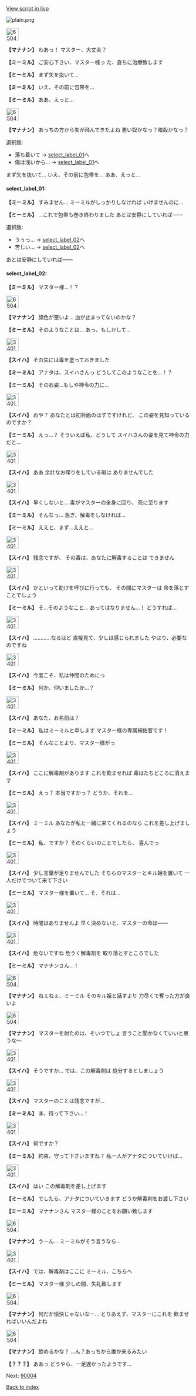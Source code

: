[View script in lisp](../scripts/202103020.txt)

![plain.png](../images/backgrounds/plain.png)

<img src="../images/units/6504011.png" alt="6504011.png" height="34"/>

**【マナナン】**
わあっ！
マスター、大丈夫？

**【ミーミル】**
ご安心下さい、マスター様っ
た、直ちに治療致します

**【ミーミル】**
まず矢を抜いて…

**【ミーミル】**
いえ、その前に包帯を…

**【ミーミル】**
ああ、えっと…

<img src="../images/units/6504011.png" alt="6504011.png" height="34"/>

**【マナナン】**
あっちの方から矢が飛んできたよね
悪い奴かなっ？暗殺かなっ？

選択肢:
- 落ち着いて → [select_label_01](#select_label_01)へ
- 傷は浅いから… → [select_label_01](#select_label_01)へ

まず矢を抜いて…
いえ、その前に包帯を…
ああ、えっと…

#### select_label_01:

**【ミーミル】**
すみません…
ミーミルがしっかりしなければ
いけませんのに…

**【ミーミル】**
…これで包帯も巻き終わりました
あとは安静にしていれば――

選択肢:
- うぅっ… → [select_label_02](#select_label_02)へ
- 苦しい… → [select_label_02](#select_label_02)へ

あとは安静にしていれば――

#### select_label_02:

**【ミーミル】**
マスター様…！？

<img src="../images/units/6504011.png" alt="6504011.png" height="34"/>

**【マナナン】**
顔色が悪いよ…
血が止まってないのかな？

**【ミーミル】**
そのようなことは…
あっ、もしかして…

<img src="../images/units/3401711.png" alt="3401711.png" height="34"/>

**【スイハ】**
その矢には毒を塗っておきました

**【ミーミル】**
アナタは、スイハさんっ
どうしてこのようなことを…！？

**【ミーミル】**
そのお姿…もしや神令の力に…

<img src="../images/units/3401711.png" alt="3401711.png" height="34"/>

**【スイハ】**
おや？
あなたとは初対面のはずですけれど、
この姿を見知っているのですか？

**【ミーミル】**
えっ…？
そういえば私、どうして
スイハさんの姿を見て神令の力だと…

<img src="../images/units/3401711.png" alt="3401711.png" height="34"/>

**【スイハ】**
ああ
余計なお喋りをしている暇は
ありませんでした

<img src="../images/units/3401711.png" alt="3401711.png" height="34"/>

**【スイハ】**
早くしないと…
毒がマスターの全身に回り、
死に至ります

**【ミーミル】**
そんなっ…
急ぎ、解毒をしなければ…

**【ミーミル】**
ええと、まず…ええと…

<img src="../images/units/3401711.png" alt="3401711.png" height="34"/>

**【スイハ】**
残念ですが、
その毒は、あなたに解毒することは
できません

<img src="../images/units/3401711.png" alt="3401711.png" height="34"/>

**【スイハ】**
かといって助けを呼びに行っても、
その間にマスターは
命を落とすことでしょう

**【ミーミル】**
そ…そのようなこと…
あってはなりません…！
どうすれば…

<img src="../images/units/3401711.png" alt="3401711.png" height="34"/>

**【スイハ】**
…………なるほど
直接見て、少しは感じられました
やはり、必要なのですね

<img src="../images/units/3401711.png" alt="3401711.png" height="34"/>

**【スイハ】**
今度こそ、私は仲間のためにっ

**【ミーミル】**
何か、仰いましたか…？

<img src="../images/units/3401711.png" alt="3401711.png" height="34"/>

**【スイハ】**
あなた、お名前は？

**【ミーミル】**
私はミーミルと申します
マスター様の専属補佐官です！

**【ミーミル】**
そんなことより、マスター様がっ

<img src="../images/units/3401711.png" alt="3401711.png" height="34"/>

**【スイハ】**
ここに解毒剤があります
これを飲ませれば
毒はたちどころに消えます

**【ミーミル】**
えっ？
本当ですかっ？
どうか、それを…

<img src="../images/units/3401711.png" alt="3401711.png" height="34"/>

**【スイハ】**
ミーミル
あなたが私と一緒に来てくれるのなら
これを差し上げましょう

**【ミーミル】**
私、ですか？
そのくらいのことでしたら、
喜んでっ

<img src="../images/units/3401711.png" alt="3401711.png" height="34"/>

**【スイハ】**
少し言葉が足りませんでした
そちらのマスターとキル姫を置いて
一人だけでついて来て下さい

**【ミーミル】**
マスター様を置いて…
そ、それは…

<img src="../images/units/3401711.png" alt="3401711.png" height="34"/>

**【スイハ】**
時間はありませんよ
早く決めないと、マスターの命は――

<img src="../images/units/3401711.png" alt="3401711.png" height="34"/>

**【スイハ】**
危ないですね
危うく解毒剤を
取り落とすところでした

**【ミーミル】**
マナナンさん…！

<img src="../images/units/6504011.png" alt="6504011.png" height="34"/>

**【マナナン】**
ねぇねぇ、ミーミル
そのキル姫と話すより
力尽くで奪った方が良いよ

<img src="../images/units/6504011.png" alt="6504011.png" height="34"/>

**【マナナン】**
マスターを射たのは、そいつでしょ
言うこと聞かなくていいと思うな～

<img src="../images/units/3401711.png" alt="3401711.png" height="34"/>

**【スイハ】**
そうですか…
では、この解毒剤は
処分するとしましょう

<img src="../images/units/3401711.png" alt="3401711.png" height="34"/>

**【スイハ】**
マスターのことは残念ですが…

**【ミーミル】**
ま、待って下さい…！

<img src="../images/units/3401711.png" alt="3401711.png" height="34"/>

**【スイハ】**
何ですか？

**【ミーミル】**
約束、守って下さいますね？
私一人がアナタについていけば…

<img src="../images/units/3401711.png" alt="3401711.png" height="34"/>

**【スイハ】**
はい
この解毒剤を差し上げます

**【ミーミル】**
でしたら、アナタについていきます
どうか解毒剤をお渡し下さい

**【ミーミル】**
マナナンさん
マスター様のことをお願い致します

<img src="../images/units/6504011.png" alt="6504011.png" height="34"/>

**【マナナン】**
うーん…
ミーミルがそう言うなら…

<img src="../images/units/3401711.png" alt="3401711.png" height="34"/>

**【スイハ】**
では、解毒剤はここに
ミーミル、こちらへ

**【ミーミル】**
マスター様
少しの間、失礼致します

<img src="../images/units/6504011.png" alt="6504011.png" height="34"/>

**【マナナン】**
何だか愉快じゃないなー…
とりあえず、マスターにこれを
飲ませればいいんだよね

<img src="../images/units/6504011.png" alt="6504011.png" height="34"/>

**【マナナン】**
飲めるかな？
…ん？あっちから誰か来るみたい

**【？？？】**
ああっ
どうやら、一足遅かったようです…


Next: [90004](90004.md)

[Back to index](index.md)
